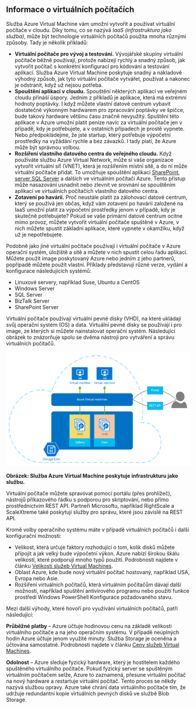 <a name="tellmevm"></a>

## <a name="tell-me-about-virtual-machines"></a>Informace o virtuálních počítačích
Služba Azure Virtual Machine vám umožní vytvořit a používat virtuální počítače v cloudu. Díky tomu, co se nazývá *IaaS (infrastruktura jako služba)*, může být technologie virtuálních počítačů použita mnoha různými způsoby. Tady je několik příkladů:

* **Virtuální počítače pro vývoj a testování.** Vývojářské skupiny virtuální počítače běžně používají, protože nabízejí rychlý a snadný způsob, jak vytvořit počítač s konkrétní konfigurací pro kódování a testování aplikací. Služba Azure Virtual Machine poskytuje snadný a nákladově výhodný způsob, jak tyto virtuální počítače vytvářet, používat a nakonec je odstranit, když už nejsou potřeba.
* **Spouštění aplikací v cloudu.** Spouštění některých aplikací ve veřejném cloudu přináší úspory. Jedním z příkladů je aplikace, která má extrémní hodnoty poptávky. I když můžete vlastní datové centrum vybavit dostatečně výkonným hardwarem pro zpracování poptávky ve špičce, bude takový hardware většinu času značně nevyužitý. Spuštění této aplikace v Azure umožní platit peníze navíc za virtuální počítače jen v případě, kdy je potřebujete, a v ostatních případech je prostě vypnete. Nebo předpokládejme, že jste startup, který potřebuje výpočetní prostředky na vyžádání rychle a bez závazků. I tady platí, že Azure může být správnou volbou.
* **Rozšíření vlastního datového centra do veřejného cloudu.** Když používáte službu Azure Virtual Network, může si vaše organizace vytvořit virtuální síť (VNET), která je rozšířením místní sítě, a do ní může virtuální počítače přidat. To umožňuje spouštění aplikací [SharePoint](../articles/virtual-machines/virtual-machines-windows-sharepoint-farm.md), [server SQL Server](../articles/virtual-machines/virtual-machines-windows-sql-server-iaas-overview.md) a dalších ve virtuálním počítači Azure. Tento přístup může nasazování usnadnit nebo zlevnit ve srovnání se spouštěním aplikací ve virtuálních počítačích vlastního datového centra.   
* **Zotavení po havárii.** Proč neustále platit za zálohovací datové centrum, který se používá jen občas, když vám zotavení po havárii založené na IaaS umožní platit za výpočetní prostředky jenom v případě, kdy je skutečně potřebujete?  Pokud se vaše primární datové centrum ocitne mimo provoz, můžete vytvořit virtuální počítače spuštěné v Azure, v nich můžete spustit základní aplikace, které vypnete v okamžiku, když už je nepotřebujete.

Podobně jako jiné virtuální počítače používají i virtuální počítače v Azure operační systém, úložiště a sítě a můžete v nich spustit celou řadu aplikací. Můžete použít image poskytovaný Azure nebo jedním z jeho partnerů, popřípadě můžete použít vlastní. Příklady představují různé verze, vydání a konfigurace následujících systémů:

* Linuxové servery, například Suse, Ubuntu a CentOS
* Windows Server 
* SQL Server
* BizTalk Server 
* SharePoint Server

Virtuální počítače používají virtuální pevné disky (VHD), na které ukládají svůj operační systém (OS) a data. Virtuální pevné disky se používají i pro image, ze kterých si můžete nainstalovat operační systém. Následující obrázek to znázorňuje spolu se dvěma nástroji pro vytváření a správu virtuálních počítačů.

<a name="fig_createvms"></a>
![vm_diagram](./media/virtual-machines-choose-me-content/diagram.png)

**Obrázek: Služba Azure Virtual Machine poskytuje infrastrukturu jako službu.**

Virtuální počítače můžete spravovat pomocí portálu (přes prohlížeč), nástrojů příkazového řádku s podporou pro skriptování, nebo přímo prostřednictvím REST API. Partneři Microsoftu, například RightScale a ScaleXtreme také poskytují služby pro správu, které jsou závislé na REST API. 

Kromě volby operačního systému máte v případě virtuálních počítačů i další konfigurační možnosti:

* Velikost, která určuje faktory rozhodující o tom, kolik disků můžete připojit a jak velký bude výpočetní výkon. Azure nabízí širokou škálu velikostí, které podporují mnoho typů použití. Podrobnosti najdete v článku [Velikosti služeb Virtual Machines](../articles/virtual-machines/virtual-machines-linux-sizes.md).  
* Oblast Azure, kde bude nový virtuální počítač hostovaný, například USA, Evropa nebo Asie. 
* Rozšíření virtuálních počítačů, která virtuálním počítačům dávají další možnosti, například spuštění antivirového programu nebo použití funkce prostředí Windows PowerShell Konfigurace požadovaného stavu.

Mezi další výhody, které hovoří pro využívání virtuálních počítačů, patří následující:

**Průběžné platby** – Azure účtuje hodinovou cenu na základě velikosti virtuálního počítače a na jeho operačním systému. V případě neúplných hodin Azure účtuje jenom využité minuty. Služba Storage je oceněna a účtována samostatně. Podrobnosti najdete v článku [Ceny služeb Virtual Machines](https://azure.microsoft.com/pricing/details/virtual-machines/).

**Odolnost** – Azure sleduje fyzický hardware, který je hostitelem každého spuštěného virtuálního počítače. Pokud fyzický server se spuštěným virtuálním počítačem selže, Azure to zaznamená, přesune virtuální počítač na nový hardware a restartuje virtuální počítač. Tento proces se někdy nazývá službou opravy. Azure také chrání data virtuálního počítače tím, že udržuje redundantní kopie virtuálních pevných disků ve službě Blob Storage. 



<!--HONumber=Nov16_HO2-->



